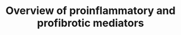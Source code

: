 ---
annotations:
- type: Pathway Ontology
  value: pro-inflammatory cytokine mediated pathway
authors:
- RaatsS
- Ariajadhav
- Marvin M2
- Duygudd
description: Inflammatory cytokines leading to cytokine storm after NF-kappa-B and
  prostaglandin activation. KEGG pathway 05171 and a paper by Robb et al. was referenced
  for the pathway development.
last-edited: 2022-01-10
organisms:
- Homo sapiens
redirect_from:
- /index.php/Pathway:WP5095
- /instance/WP5095
schema-jsonld:
- '@context': https://schema.org/
  '@id': https://wikipathways.github.io/pathways/WP5095.html
  '@type': Dataset
  creator:
    '@type': Organization
    name: WikiPathways
  description: Inflammatory cytokines leading to cytokine storm after NF-kappa-B and
    prostaglandin activation. KEGG pathway 05171 and a paper by Robb et al. was referenced
    for the pathway development.
  keywords:
  - IFNL1
  - CCL3
  - XCL1
  - IL-6
  - IL27
  - CCL20
  - CCL15
  - IFNA1
  - IL12A
  - IL36RN
  - CCL21
  - IL2
  - TNF alpha
  - 'NF-kappa-B  '
  - CXCL5
  - CCL18
  - Prostaglandin I2
  - IFNA5
  - IL1B
  - OSM
  - IL9
  - CSF2
  - PF4
  - IL23A
  - IFNA21
  - IL1F10
  - CXCL11
  - IFNW1
  - IFNA7
  - CCL5
  - MMP1
  - CNTF
  - IFNB1
  - Lymphotoxin-alpha
  - MMP9
  - CTF1
  - CX3CL1
  - TGFB1
  - CXCL12
  - PF4V1
  - CCL25
  - CXCL6
  - IFNK
  - IL12B
  - IL20
  - EBI3
  - IL7
  - IL22
  - CCL16
  - CCL3L3
  - CXCL8
  - IL-12
  - IL36A
  - IL-1 Beta
  - Prostaglandin E2
  - IL31
  - CSF3
  - CXCL13
  - IL17B
  - CXCL9
  - IL11
  - MMP3
  - CSF1
  - CCL23
  - CXCL14
  - IL10
  - TSLP
  - IL-8
  - LIF
  - IL36G
  - PPBP
  - IL17C
  - IL15
  - TNF
  - TNFSF13
  - IFNG
  - CXCL16
  - CCL2
  - IL17A
  - SPP1
  - IL6
  - XCL2
  - IL4
  - CCL14
  - CCL27
  - CCL24
  - IL26
  - CXCL10
  - TNFSF13B
  - IFNA14
  - IL18
  - CCL11
  - VEGFA
  - CCL17
  - ROS
  - IL37
  - IFNA2
  - CCL4
  - IFNA17
  - CXCL2
  - IFNA10
  - IL17F
  - IFNA8
  - CCL28
  - AREG
  - IL5
  - IL33
  - CXCL17
  - IFNA13
  - IL1A
  - CCL1
  - IL13
  - IL17D
  - IFNA6
  - CCL4L2
  - IL36B
  - IFNA4
  - IFNA16
  - CCL22
  - CCL7
  - IFNL2
  - EPO
  - IL3
  - CCL8
  - CCL13
  - CXCL3
  - IL21
  - CCL26
  - IL19
  - IFNL3
  - IL24
  - CXCL1
  - IL25
  - CCL19
  - IL1RN
  license: CC0
  name: Overview of proinflammatory and profibrotic mediators
seo: CreativeWork
title: Overview of proinflammatory and profibrotic mediators
wpid: WP5095
---